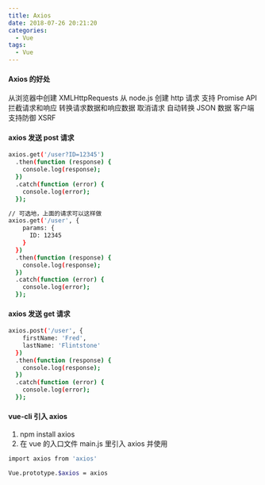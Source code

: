 ```yaml
---
title: Axios
date: 2018-07-26 20:21:20
categories:
  - Vue
tags:
  - Vue
---
```


#### Axios 的好处

从浏览器中创建 XMLHttpRequests
从 node.js 创建 http 请求
支持 Promise API
拦截请求和响应
转换请求数据和响应数据
取消请求
自动转换 JSON 数据
客户端支持防御 XSRF

#### axios 发送 post 请求

```bash
axios.get('/user?ID=12345')
  .then(function (response) {
    console.log(response);
  })
  .catch(function (error) {
    console.log(error);
  });

// 可选地，上面的请求可以这样做
axios.get('/user', {
    params: {
      ID: 12345
    }
  })
  .then(function (response) {
    console.log(response);
  })
  .catch(function (error) {
    console.log(error);
  });
```

#### axios 发送 get 请求

```bash
axios.post('/user', {
    firstName: 'Fred',
    lastName: 'Flintstone'
  })
  .then(function (response) {
    console.log(response);
  })
  .catch(function (error) {
    console.log(error);
  });
```

#### vue-cli 引入 axios

1. npm install axios
2. 在 vue 的入口文件 main.js 里引入 axios 并使用

```bash
import axios from 'axios'

Vue.prototype.$axios = axios
```
